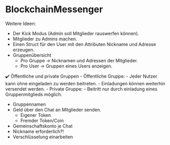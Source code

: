# BlockchainMessenger

Weitere Ideen:
- Der Kick Modus (Admin soll Mitglieder rauswerfen können).
- Mitglieder zu Admins machen.
- Einen Struct für den User mit den Attributen Nickname und Adresse erzeugen.
- Gruppenübersicht
    - Pro Gruppe -> Nicknamen und Adressen der Mitglieder.
    - Pro User -> Gruppen eines Users anzeigen.
    
✔️ Öffentliche und private Gruppen
    - Öffentliche Gruppe:
        - Jeder Nutzer kann ohne eingeladen zu werden beitreten.
        - Einladungen können weiterhin versendet werden.
    - Private Gruppe:
        - Beitritt nur durch einladung eines Gruppenmitglieds möglich.
- Gruppennamen
- Geld über den Chat an Mitglieder senden.
    - Eigener Token
    - Fremder Token/Coin
- Gemeinschaftskonto je Chat
- Nickname erforderlich?!
- Verschlüsselung einarbeiten
